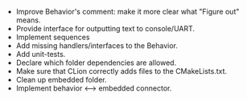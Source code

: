 * Improve Behavior's comment: make it more clear what "Figure out" means.
* Provide interface for outputting text to console/UART.
* Implement sequences
* Add missing handlers/interfaces to the Behavior. 
* Add unit-tests.
* Declare which folder dependencies are allowed.
* Make sure that CLion correctly adds files to the CMakeLists.txt.
* Clean up embedded folder.
* Implement behavior <--> embedded connector.
